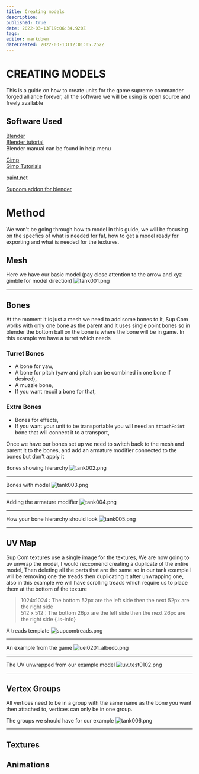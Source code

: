 ```yaml
---
title: Creating models
description: 
published: true
date: 2022-03-13T19:06:34.920Z
tags: 
editor: markdown
dateCreated: 2022-03-13T12:01:05.252Z
---
```


# CREATING MODELS 

This is a guide on how to create units for the game supreme commander forged alliance forever, all the software we will be using is open source and freely available  
  

## Software Used 

[Blender](https://www.blender.org)    
[Blender tutorial](https://www.blender.org/support/tutorials/)  
Blender manual can be found in help menu
  
[Gimp](https://www.gimp.org/)    
[Gimp Tutorials](https://www.gimp.org/tutorials/)  
  
[paint.net](https://www.getpaint.net/)  
  
[Supcom addon for blender](https://github.com/Exotic-Retard/SupCom_Import_Export_Blender/tree/Blender2.80)  
  

# Method 

We won't be going through how to model in this guide, we will be focusing on the specfics of what is needed for faf, how to get a model ready for exporting and what is needed for the textures.  

## Mesh 

Here we have our basic model (pay close attention to the arrow and xyz gimble for model direction)
![tank001.png](/images/modding/creating-models/tank001.png)

---

## Bones 

At the moment it is just a mesh we need to add some bones to it, Sup Com works with only one bone as the parent and it uses single point bones so in blender the bottom ball on the bone is where the bone will be in game. In this example we have a turret which needs

### Turret Bones 

- A bone for yaw,
- A bone for pitch (yaw and pitch can be combined in one bone if desired),
- A muzzle bone,
- If you want recoil a bone for that,

### Extra Bones

- Bones for effects,
- If you want your unit to be transportable you will need an `AttachPoint` bone that will connect it to a transport,

Once we have our bones set up we need to switch back to the mesh and parent it to the bones, and add an armature modifier connected to the bones but don't apply it

Bones showing hierarchy 
![tank002.png](/images/modding/creating-models/tank002.png)

---
Bones with model
![tank003.png](/images/modding/creating-models/tank003.png)

---
Adding the armature modifier
![tank004.png](/images/modding/creating-models/tank004.png)

---
How your bone hierarchy should look
![tank005.png](/images/modding/creating-models/tank005.png)

---

## UV Map

Sup Com textures use a single image for the textures, We are now going to uv unwrap the model, I would reccomend creating a duplicate of the entire model, Then deleting all the parts that are the same so in our tank example I will be removing one the treads then duplicating it after unwrapping one, also in this example we will have scrolling treads which require us to place them at the bottom of the texture

> 1024x1024 : The bottom 52px are the left side then the next 52px are the right side  
512 x 512 : The bottom 26px are the left side then the next 26px are the right side
{.is-info}

A treads template
![supcomtreads.png](/images/modding/creating-models/supcomtreads.png)

---
An example from the game
![uel0201_albedo.png](/images/modding/creating-models/uel0201_albedo.png)

---

The UV unwrapped from our example model
![uv_test0102.png](/images/modding/creating-models/uv_test0102.png)

---

## Vertex Groups

All vertices need to be in a group with the same name as the bone you want then attached to, vertices can only be in one group.

The groups we should have for our example
![tank006.png](/images/modding/creating-models/tank006.png) 

---

## Textures

## Animations

